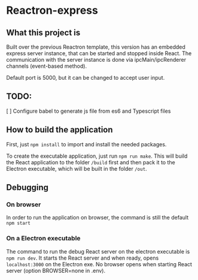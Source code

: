 # Reactron-express

## What this project is

Built over the previous Reactron template, this version has an embedded express server instance, that can be started and stopped inside React. The communication with the server instance is done via ipcMain/ipcRenderer channels (event-based method).

Default port is 5000, but it can be changed to accept user input.

## TODO:
[ ] Configure babel to generate js file from es6 and Typescript files 

## How to build the application

First, just `npm install` to import and install the needed packages.

To create the executable application, just run `npm run make`. This will build the React application to the folder `/build` first and then pack it to the Electron executable, which will be built in the folder `/out`.

## Debugging

### On browser

In order to run the application on browser, the command is still the default `npm start`

### On a Electron executable

The command to run the debug React server on the electron executable is `npm run dev`. It starts the React server and when ready, opens `localhost:3000` on the Electron exe. No browser opens when starting React server (option BROWSER=none in .env).
